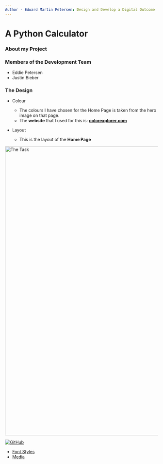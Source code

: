 ```yaml
---
Author - Edward Martin Petersen: Design and Develop a Digital Outcome
---
```





# A Python Calculator

### About my Project


### Members of the Development Team
- Eddie Petersen
- Justin Bieber

### The Design
* Colour
  * The colours I have chosen for the Home Page is taken from the hero image on that page.
  * The **website** that I used for this is: [**colorexplorer.com**](http://www.colorexplorer.com/imageimport.aspx)
    
* Layout
  * This is the layout of the **Home Page**

<a href="task"><image src="https://github.com/Rongotai-College/10DT/blob/main/Mixed-CSS-Grid/images/Home_Page_ss.jpg?raw=true" title="The Task" width=950>

![GitHub](/Mixed-CSS-Grid/images/r1.jpg)








* Font Styles
* Media

